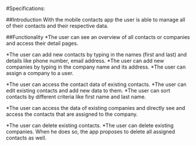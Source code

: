 #Specifications:

##Introduction
With the mobile contacts app the user is able to manage all of their contacts and their respective data.

##Functionality
*The user can see an overview of all contacts or companies and access their detail pages.

*The user can add new contacts by typing in the names (first and last) and details like phone number, email address.
*The user can add new companies by typing in the company name and its address.
*The user can assign a company to a user.

*The user can access the contact data of existing contacts.
*The user can edit existing contacts and add new data to them.
*The user can sort contacts by different criteria like first name and last name.

*The user can access the data of existing companies and directly see and access the contacts that are assigned to the company.

*The user can delete existing contacts.
*The user can delete existing companies. When he does so, the app proposes to delete all assigned contacts as well.